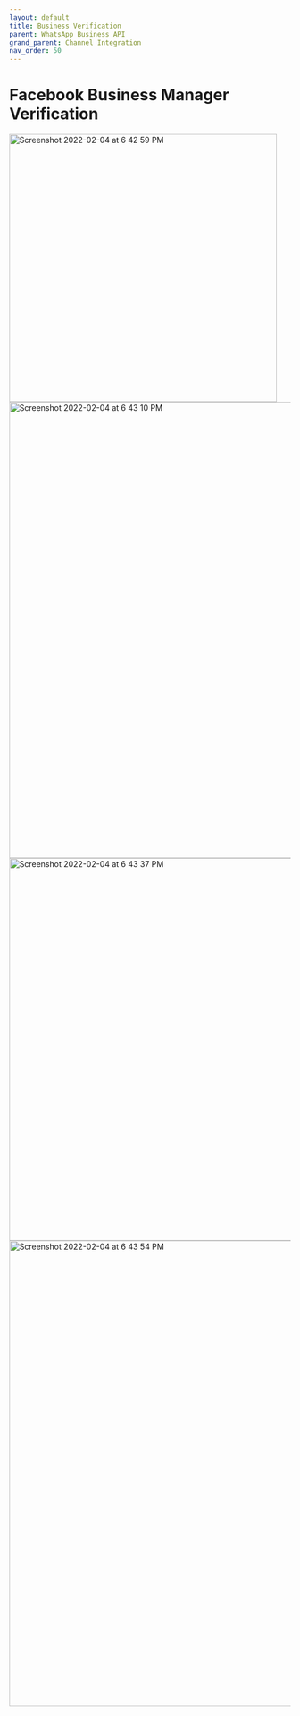 ```yaml
---
layout: default
title: Business Verification
parent: WhatsApp Business API
grand_parent: Channel Integration
nav_order: 50
---
```

# Facebook Business Manager Verification


<img width="479" alt="Screenshot 2022-02-04 at 6 42 59 PM" src="https://user-images.githubusercontent.com/5462166/152536355-22d06b63-b486-4a4a-84e3-50545b64e95f.png">




<img width="816" alt="Screenshot 2022-02-04 at 6 43 10 PM" src="https://user-images.githubusercontent.com/5462166/152536480-9ca8aeeb-6f35-40ff-bbe5-04a3af9c4778.png">
<img width="684" alt="Screenshot 2022-02-04 at 6 43 37 PM" src="https://user-images.githubusercontent.com/5462166/152536706-b64227bc-5479-4aac-880c-9f7c731b3f26.png">
<img width="833" alt="Screenshot 2022-02-04 at 6 43 54 PM" src="https://user-images.githubusercontent.com/5462166/152536910-d578d9dd-713c-4155-b715-20d4e1cffcee.png">
